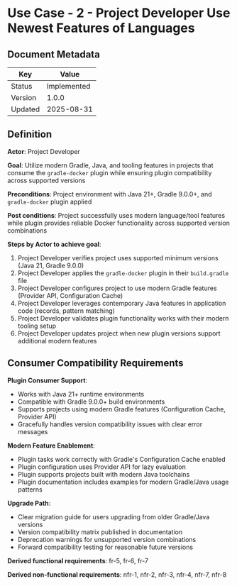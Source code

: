 # Use Case - 2 - Project Developer Use Newest Features of Languages

## Document Metadata

| Key     | Value       |
|---------|-------------|
| Status  | Implemented |
| Version | 1.0.0       |
| Updated | 2025-08-31  |

## Definition

**Actor**: Project Developer

**Goal**: Utilize modern Gradle, Java, and tooling features in projects that consume the `gradle-docker` plugin 
while ensuring plugin compatibility across supported versions

**Preconditions**: Project environment with Java 21+, Gradle 9.0.0+, and `gradle-docker` plugin applied

**Post conditions**: Project successfully uses modern language/tool features while plugin provides reliable Docker 
functionality across supported version combinations

**Steps by Actor to achieve goal**:
1. Project Developer verifies project uses supported minimum versions (Java 21, Gradle 9.0.0)
1. Project Developer applies the `gradle-docker` plugin in their `build.gradle` file
1. Project Developer configures project to use modern Gradle features (Provider API, Configuration Cache)
1. Project Developer leverages contemporary Java features in application code (records, pattern matching)
1. Project Developer validates plugin functionality works with their modern tooling setup
1. Project Developer updates project when new plugin versions support additional modern features

## Consumer Compatibility Requirements

**Plugin Consumer Support**:
- Works with Java 21+ runtime environments
- Compatible with Gradle 9.0.0+ build environments  
- Supports projects using modern Gradle features (Configuration Cache, Provider API)
- Gracefully handles version compatibility issues with clear error messages

**Modern Feature Enablement**:
- Plugin tasks work correctly with Gradle's Configuration Cache enabled
- Plugin configuration uses Provider API for lazy evaluation
- Plugin supports projects built with modern Java toolchains
- Plugin documentation includes examples for modern Gradle/Java usage patterns

**Upgrade Path**:
- Clear migration guide for users upgrading from older Gradle/Java versions
- Version compatibility matrix published in documentation
- Deprecation warnings for unsupported version combinations
- Forward compatibility testing for reasonable future versions

**Derived functional requirements**: fr-5, fr-6, fr-7

**Derived non-functional requirements**: nfr-1, nfr-2, nfr-3, nfr-4, nfr-7, nfr-8
